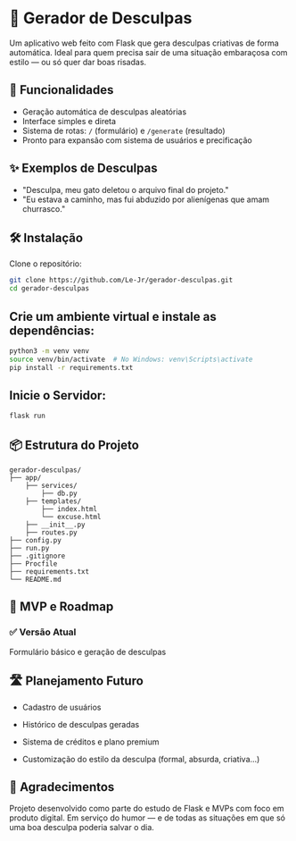 # 📝 Gerador de Desculpas

Um aplicativo web feito com Flask que gera desculpas criativas de forma automática. Ideal para quem precisa sair de uma situação embaraçosa com estilo — ou só quer dar boas risadas.

## 🚀 Funcionalidades

- Geração automática de desculpas aleatórias  
- Interface simples e direta  
- Sistema de rotas: `/` (formulário) e `/generate` (resultado)  
- Pronto para expansão com sistema de usuários e precificação  

## ✨ Exemplos de Desculpas

- "Desculpa, meu gato deletou o arquivo final do projeto."  
- "Eu estava a caminho, mas fui abduzido por alienígenas que amam churrasco."  

## 🛠️ Instalação

Clone o repositório:

```bash
git clone https://github.com/Le-Jr/gerador-desculpas.git
cd gerador-desculpas
```

## Crie um ambiente virtual e instale as dependências:
```bash
python3 -m venv venv
source venv/bin/activate  # No Windows: venv\Scripts\activate
pip install -r requirements.txt
```

## Inicie o Servidor:
```bash
flask run
```

## 📦 Estrutura do Projeto
```
gerador-desculpas/
├── app/
    ├── services/
        ├── db.py
    ├── templates/
        ├── index.html
        └── excuse.html
    ├── __init__.py
    ├── routes.py
├── config.py
├── run.py
├── .gitignore
├── Procfile
├── requirements.txt
└── README.md
```

## 🔮 MVP e Roadmap
### ✅ Versão Atual
Formulário básico e geração de desculpas

## 🛣️ Planejamento Futuro
- Cadastro de usuários

- Histórico de desculpas geradas

- Sistema de créditos e plano premium

- Customização do estilo da desculpa (formal, absurda, criativa...)

## 🤝 Agradecimentos

Projeto desenvolvido como parte do estudo de Flask e MVPs com foco em produto digital.
Em serviço do humor — e de todas as situações em que só uma boa desculpa poderia salvar o dia.
